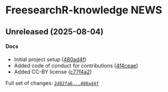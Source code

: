 

# FreesearchR-knowledge NEWS

## Unreleased (2025-08-04)

#### Docs

-   Initial project setup
    ([480ad4f](https://github.com/FreesearchR/FreesearchR-knowledge/tree/480ad4f9dbb0e7f1e7b0d1783f3896fcede158d5))
-   Added code of conduct for contributions
    ([4f4ceae](https://github.com/FreesearchR/FreesearchR-knowledge/tree/4f4ceaeebae7714b98331c08219def87493e6a00))
-   Added CC-BY license
    ([c77f4a2](https://github.com/FreesearchR/FreesearchR-knowledge/tree/c77f4a2258681abd080aafc59d65bc6a7edd8c4c))

Full set of changes:
[`2d82fa6...480ad4f`](https://github.com/FreesearchR/FreesearchR-knowledge/compare/2d82fa6...480ad4f)
